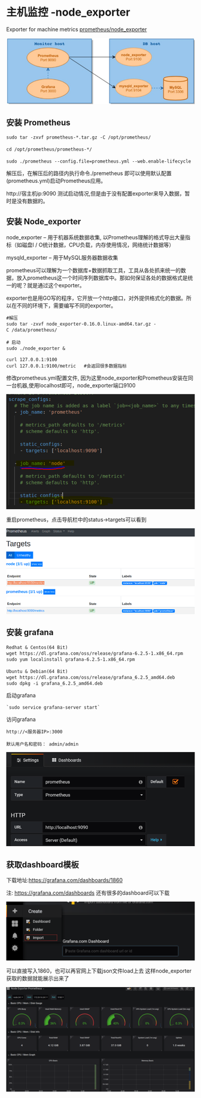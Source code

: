 # 主机监控 -node_exporter

Exporter for machine metrics  [prometheus/node_exporter](https://github.com/prometheus/node_exporter)

![node_exporter-7.jpg](./images/node_exporter-7.jpg)

## 安装 Prometheus

``` shell
sudo tar -zxvf prometheus-*.tar.gz -C /opt/prometheus/

cd /opt/prometheus/prometheus-*/

sudo ./prometheus --config.file=prometheus.yml --web.enable-lifecycle
```

解压后，在解压后的路径内执行命令./premetheus 即可以使用默认配置(prometheus.yml)启动Prometheus应用。

http://宿主机ip:9090 测试启动情况,但是由于没有配置exporter来导入数据，暂时是没有数据的。

## 安装 Node_exporter

node_exporter – 用于机器系统数据收集, 以Prometheus理解的格式导出大量指标（如磁盘I / O统计数据，CPU负载，内存使用情况，网络统计数据等）

mysqld_exporter – 用于MySQL服务器数据收集

prometheus可以理解为一个数据库+数据抓取工具，工具从各处抓来统一的数据，放入prometheus这一个时间序列数据库中。那如何保证各处的数据格式是统一的呢？就是通过这个exporter。

exporter也是用GO写的程序，它开放一个http接口，对外提供格式化的数据。所以在不同的环境下，需要编写不同的exporter。

```
#解压
sudo tar -zxvf node_exporter-0.16.0.linux-amd64.tar.gz -C /data/prometheus/

# 启动
sudo ./node_exporter &
```

```
curl 127.0.0.1:9100
curl 127.0.0.1:9100/metric   #会返回很多数据指标
```

修改prometheus.yml配置文件, 因为这里node_exporter和Prometheus安装在同一台机器,使用localhost即可，node_exporter端口9100

![node_exporter-2.png](./images/node_exporter-2.png)

重启prometheus，点击导航栏中的status->targets可以看到

![node_exporter-3.png](./images/node_exporter-3.png)

## 安装 grafana

```
Redhat & Centos(64 Bit)
wget https://dl.grafana.com/oss/release/grafana-6.2.5-1.x86_64.rpm
sudo yum localinstall grafana-6.2.5-1.x86_64.rpm

Ubuntu & Debian(64 Bit)
wget https://dl.grafana.com/oss/release/grafana_6.2.5_amd64.deb
sudo dpkg -i grafana_6.2.5_amd64.deb
```

启动grafana

    `sudo service grafana-server start`

访问grafana 

    http://<服务器IP>:3000

    默认用户名和密码： admin/admin

![node_exporter-4.png](./images/node_exporter-4.png)


## 获取dashboard模板

下载地址:https://grafana.com/dashboards/1860

注: https://grafana.com/dashboards 还有很多的dashboard可以下载

![node_exporter-6.png](./images/node_exporter-6.png)

可以直接写入1860，也可以再官网上下载json文件load上去
这样node_exporter获取的数据就能展示出来了

![node_exporter-5.png](./images/node_exporter-8.png)